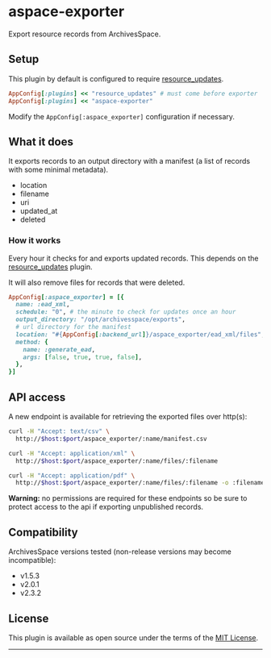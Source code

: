 # aspace-exporter

Export resource records from ArchivesSpace.

## Setup

This plugin by default is configured to require [resource_updates](https://github.com/lyrasis/resource_updates).

```ruby
AppConfig[:plugins] << "resource_updates" # must come before exporter
AppConfig[:plugins] << "aspace-exporter"
```

Modify the `AppConfig[:aspace_exporter]` configuration if necessary.

## What it does

It exports records to an output directory with a manifest (a list of records with
some minimal metadata).

- location
- filename
- uri
- updated_at
- deleted

### How it works

Every hour it checks for and exports updated records. This depends on the
[resource_updates](https://github.com/lyrasis/resource_updates) plugin.

It will also remove files for records that were deleted.

```ruby
AppConfig[:aspace_exporter] = [{
  name: :ead_xml,
  schedule: "0", # the minute to check for updates once an hour
  output_directory: "/opt/archivesspace/exports",
  # url directory for the manifest
  location: "#{AppConfig[:backend_url]}/aspace_exporter/ead_xml/files",
  method: {
    name: :generate_ead,
    args: [false, true, true, false],
  },
}]
```

## API access

A new endpoint is available for retrieving the exported files over http(s):

```bash
curl -H "Accept: text/csv" \
  http://$host:$port/aspace_exporter/:name/manifest.csv

curl -H "Accept: application/xml" \
  http://$host:$port/aspace_exporter/:name/files/:filename

curl -H "Accept: application/pdf" \
  http://$host:$port/aspace_exporter/:name/files/:filename -o :filename
```

**Warning:** no permissions are required for these endpoints so be sure to protect
access to the api if exporting unpublished records.

## Compatibility

ArchivesSpace versions tested (non-release versions may become incompatible):

- v1.5.3
- v2.0.1
- v2.3.2

## License

This plugin is available as open source under the terms of the
[MIT License](http://opensource.org/licenses/MIT).

---

